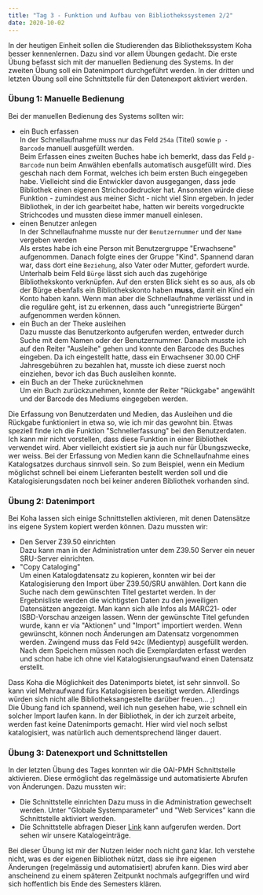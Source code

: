 ```yaml
---
title: "Tag 3 - Funktion und Aufbau von Bibliothekssystemen 2/2"
date: 2020-10-02
---
```

In der heutigen Einheit sollen die Studierenden das Bibliothekssystem Koha besser kennenlernen. Dazu sind vor allem Übungen gedacht. Die erste Übung befasst sich mit der manuellen Bedienung des Systems. In der zweiten Übung soll ein Datenimport durchgeführt werden. In der dritten und letzten Übung soll eine Schnittstelle für den Datenexport aktiviert werden.

### Übung 1: Manuelle Bedienung
Bei der manuellen Bedienung des Systems sollten wir:  
* ein Buch erfassen  
  In der Schnellaufnahme muss nur das Feld `254a` (Titel) sowie `p - Barcode` manuell ausgefüllt werden.  
  Beim Erfassen eines zweiten Buches habe ich bemerkt, dass das Feld `p-Barcode` nun beim Anwählen ebenfalls automatisch ausgefüllt wird. Dies geschah nach dem Format, welches ich beim ersten Buch eingegeben habe. Vielleicht sind die Entwickler davon ausgegangen, dass jede Bibliothek einen eigenen Strichcodedrucker hat. Ansonsten würde diese Funktion - zumindest aus meiner Sicht - nicht viel Sinn ergeben. In jeder Bibliothek, in der ich gearbeitet habe, hatten wir bereits vorgedruckte Strichcodes und mussten diese immer manuell einlesen. 
* einen Benutzer anlegen  
  In der Schnellaufnahme musste nur der `Benutzernummer` und der `Name` vergeben werden  
  Als erstes habe ich eine Person mit Benutzergruppe "Erwachsene" aufgenommen. Danach folgte eines der Gruppe "Kind". Spannend daran war, dass dort eine `Beziehung`, also Vater oder Mutter, gefordert wurde.  Unterhalb beim Feld `Bürge` lässt sich auch das zugehörige Bibliothekskonto verknüpfen. Auf den ersten Blick sieht es so aus, als ob der Bürge ebenfalls ein Bibliothekskonto haben **muss**, damit ein Kind ein Konto haben kann. Wenn man aber die Schnellaufnahme verlässt und in die reguläre geht, ist zu erkennen, dass auch "unregistrierte Bürgen" aufgenommen werden können. 
* ein Buch an der Theke ausleihen  
  Dazu musste das Benutzerkonto aufgerufen werden, entweder durch Suche mit dem Namen oder der Benutzernummer. Danach musste ich auf den Reiter "Ausleihe" gehen und konnte den Barcode des Buches eingeben. Da ich eingestellt hatte, dass ein Erwachsener 30.00 CHF Jahresgebühren zu bezahlen hat, musste ich diese zuerst noch einziehen, bevor ich das Buch ausleihen konnte.  
* ein Buch an der Theke zurücknehmen  
  Um ein Buch zurückzunehmen, konnte der Reiter "Rückgabe" angewählt und der Barcode des Mediums eingegeben werden.

Die Erfassung von Benutzerdaten und Medien, das Ausleihen und die Rückgabe funktioniert in etwa so, wie ich mir das gewohnt bin. Etwas speziell finde ich die Funktion "Schnellerfassung" bei den Benutzerdaten. Ich kann mir nicht vorstellen, dass diese Funktion in einer Bibliothek verwendet wird. Aber vielleicht existiert sie ja auch nur für Übungszwecke, wer weiss. Bei der Erfassung von Medien kann die Schnellaufnahme eines Katalogsatzes durchaus sinnvoll sein. So zum Beispiel, wenn ein Medium möglichst schnell bei einem Lieferanten bestellt werden soll und die Katalogisierungsdaten noch bei keiner anderen Bibliothek vorhanden sind. 

### Übung 2: Datenimport
Bei Koha lassen sich einige Schnittstellen aktivieren, mit denen Datensätze ins eigene System kopiert werden können. Dazu mussten wir:
* Den Server Z39.50 einrichten  
  Dazu kann man in der Administration unter dem Z39.50 Server ein neuer SRU-Server einrichten.
* "Copy Cataloging"  
  Um einen Katalogdatensatz zu kopieren, konnten wir bei der Katalogisierung den Import über Z39.50/SRU anwählen. Dort kann die Suche nach dem gewünschten Titel gestartet werden. In der Ergebnisliste werden die wichtigsten Daten zu den jeweiligen Datensätzen angezeigt. Man kann sich alle Infos als MARC21- oder ISBD-Vorschau anzeigen lassen. Wenn der gewünschte Titel gefunden wurde, kann er via "Aktionen" und "Import" importiert werden.
  Wenn gewünscht, können noch Änderungen am Datensatz vorgenommen werden. Zwingend muss das Feld `942c` (Medientyp) ausgefüllt werden. Nach dem Speichern müssen noch die Exemplardaten erfasst werden und schon habe ich ohne viel Katalogisierungsaufwand einen Datensatz erstellt.
  
Dass Koha die Möglichkeit des Datenimports bietet, ist sehr sinnvoll. So kann viel Mehraufwand fürs Katalogisieren beseitigt werden. Allerdings würden sich nicht alle Bibliotheksangestellte darüber freuen... ;)   
Die Übung fand ich spannend, weil ich nun gesehen habe, wie schnell ein solcher Import laufen kann. In der Bibliothek, in der ich zurzeit arbeite, werden fast keine Datenimports gemacht. Hier wird viel noch selbst katalogisiert, was natürlich auch dementsprechend länger dauert.  
  
### Übung 3: Datenexport und Schnittstellen
In der letzten Übung des Tages konnten wir die OAI-PMH Schnittstelle aktivieren. Diese ermöglicht das regelmässige und automatisierte Abrufen von Änderungen. Dazu mussten wir:
* Die Schnittstelle einrichten
  Dazu muss in die Administration gewechselt werden. Unter "Globale Systemparameter" und "Web Services" kann die Schnittstelle aktiviert werden.
* Die Schnittstelle abfragen
  Dieser [Link](http://bibliothek.meine-schule.org/cgi-bin/koha/oai.pl) kann aufgerufen werden. Dort sehen wir unsere Katalogeinträge.
  
Bei dieser Übung ist mir der Nutzen leider noch nicht ganz klar. Ich verstehe nicht, was es der eigenen Bibliothek nützt, dass sie ihre eigenen Änderungen (regelmässig und automatisiert) abrufen kann. Dies wird aber anscheinend zu einem späteren Zeitpunkt nochmals aufgegriffen und wird sich hoffentlich bis Ende des Semesters klären. 
  









